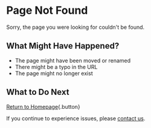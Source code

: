 # Page Not Found

Sorry, the page you were looking for couldn't be found.

## What Might Have Happened?

- The page might have been moved or renamed
- There might be a typo in the URL
- The page might no longer exist

## What to Do Next

[Return to Homepage](index.html){.button}

If you continue to experience issues, please [contact us](contact.html).
